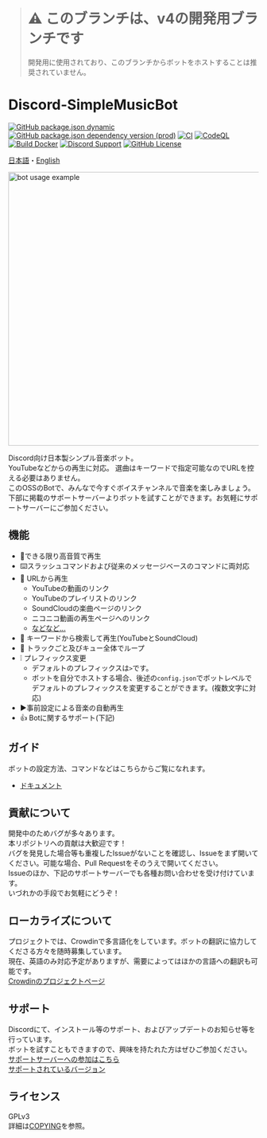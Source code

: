 > # :warning: このブランチは、v4の開発用ブランチです
> 
> 開発用に使用されており、このブランチからボットをホストすることは推奨されていません。

# Discord-SimpleMusicBot
[![GitHub package.json dynamic](https://img.shields.io/github/package-json/version/mtripg6666tdr/Discord-SimpleMusicBot/master)](https://github.com/mtripg6666tdr/Discord-SimpleMusicBot/blob/master/package.json) [![GitHub package.json dependency version (prod)](https://img.shields.io/badge/dynamic/json?color=blue&label=oceanic.js&query=%24.dependencies%5B%22oceanic.js%22%5D&url=https%3A%2F%2Fraw.githubusercontent.com%2Fmtripg6666tdr%2FDiscord-SimpleMusicBot%2Fmaster%2Fpackage.json)](https://github.com/OceanicJS/Oceanic) [![CI](https://github.com/mtripg6666tdr/Discord-SimpleMusicBot/actions/workflows/test.yml/badge.svg)](https://github.com/mtripg6666tdr/Discord-SimpleMusicBot/actions/workflows/test.yml) [![CodeQL](https://github.com/mtripg6666tdr/Discord-SimpleMusicBot/actions/workflows/codeql-analysis.yml/badge.svg)](https://github.com/mtripg6666tdr/Discord-SimpleMusicBot/actions/workflows/codeql-analysis.yml) [![Build Docker](https://github.com/mtripg6666tdr/Discord-SimpleMusicBot/actions/workflows/build-docker.yml/badge.svg)](https://github.com/mtripg6666tdr/Discord-SimpleMusicBot/actions/workflows/build-docker.yml) [![Discord Support](https://img.shields.io/discord/847435307582095360?label=discord&logo=discord&logoColor=white)](https://discord.gg/7DrAEXBMHe) [![GitHub License](https://img.shields.io/github/license/mtripg6666tdr/Discord-SimpleMusicBot)](LICENSE)

[日本語](/README.md)・[English](/locales/README.en-US.md)

<img alt="bot usage example" src="https://user-images.githubusercontent.com/56076195/218059644-2ebdf405-b9f8-4561-a3cc-2bcecf09f145.png" width="550" />

Discord向け日本製シンプル音楽ボット。  
YouTubeなどからの再生に対応。 選曲はキーワードで指定可能なのでURLを控える必要はありません。  
このOSSのBotで、みんなで今すぐボイスチャンネルで音楽を楽しみましょう。  
下部に掲載のサポートサーバーよりボットを試すことができます。お気軽にサポートサーバーにご参加ください。

## 機能
- 🎵できる限り高音質で再生
- ⌨️スラッシュコマンドおよび従来のメッセージベースのコマンドに両対応
- 🔗 URLから再生
  - YouTubeの動画のリンク
  - YouTubeのプレイリストのリンク
  - SoundCloudの楽曲ページのリンク
  - ニコニコ動画の再生ページへのリンク
  - [などなど...](https://web.usamyon.moe/Discord-SimpleMusicBot/docs/commands/overview)
- 🔎 キーワードから検索して再生(YouTubeとSoundCloud)
- 🔁 トラックごと及びキュー全体でループ
- ❕ プレフィックス変更
  - デフォルトのプレフィックスは`>`です。
  - ボットを自分でホストする場合、後述の`config.json`でボットレベルでデフォルトのプレフィックスを変更することができます。(複数文字に対応)
- ▶️事前設定による音楽の自動再生
- 👍 Botに関するサポート(下記)

## ガイド
ボットの設定方法、コマンドなどはこちらからご覧になれます。
- [ドキュメント](https://web.usamyon.moe/Discord-SimpleMusicBot/)

## 貢献について
開発中のためバグが多々あります。  
本リポジトリへの貢献は大歓迎です！  
バグを発見した場合等も重複したIssueがないことを確認し、Issueをまず開いてください。可能な場合、Pull Requestをそのうえで開いてください。  
Issueのほか、下記のサポートサーバーでも各種お問い合わせを受け付けています。  
いづれかの手段でお気軽にどうぞ！

## ローカライズについて
プロジェクトでは、Crowdinで多言語化をしています。ボットの翻訳に協力してくださる方々を随時募集しています。  
現在、英語のみ対応予定がありますが、需要によってはほかの言語への翻訳も可能です。  
[Crowdinのプロジェクトページ](https://crowdin.com/project/discord-simplemusicbot)

## サポート
Discordにて、インストール等のサポート、およびアップデートのお知らせ等を行っています。  
ボットを試すこともできますので、興味を持たれた方はぜひご参加ください。  
[サポートサーバーへの参加はこちら](https://discord.gg/7DrAEXBMHe)  
[サポートされているバージョン](https://web.usamyon.moe/Discord-SimpleMusicBot/docs/next/setup/support)

## ライセンス
GPLv3  
詳細は[COPYING](COPYING)を参照。

